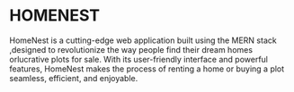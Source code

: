 # HOMENEST
HomeNest is a cutting-edge web application built using the MERN stack ,designed to revolutionize the way people find their dream homes orlucrative plots for sale. With its user-friendly interface and powerful features, HomeNest makes the process of renting a home or buying a plot seamless, efficient, and enjoyable.
